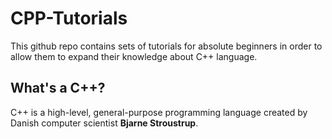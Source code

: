 # CPP-Tutorials
This github repo contains sets of tutorials for absolute beginners in order to allow them to expand their knowledge about C++ language.

## What's a C++?
C++ is a high-level, general-purpose programming language created by Danish computer scientist **Bjarne Stroustrup**.